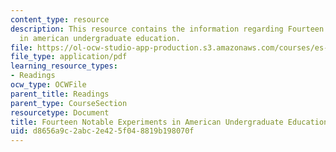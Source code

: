 ```yaml
---
content_type: resource
description: This resource contains the information regarding Fourteen notable experiments
  in american undergraduate education.
file: https://ol-ocw-studio-app-production.s3.amazonaws.com/courses/es-291-learning-seminar-experiments-in-education-spring-2003/d8656a9c2abc2e425f048819b198070f_MITES_291S03_maverick.pdf
file_type: application/pdf
learning_resource_types:
- Readings
ocw_type: OCWFile
parent_title: Readings
parent_type: CourseSection
resourcetype: Document
title: Fourteen Notable Experiments in American Undergraduate Education
uid: d8656a9c-2abc-2e42-5f04-8819b198070f
---
```

